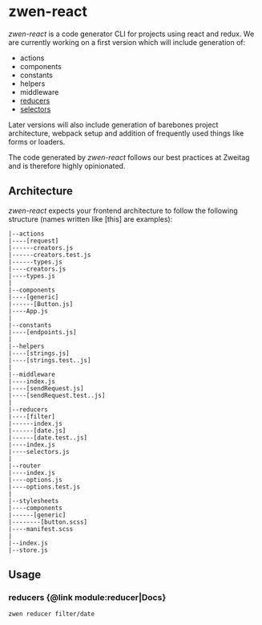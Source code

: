 # zwen-react

*zwen-react* is a code generator CLI for projects using react and redux. We are
currently working on a first version which will include generation of:

* actions
* components
* constants
* helpers
* middleware
* [reducers](docs/reducer.md)
* [selectors](docs/selector.md])

Later versions will also include generation of barebones project architecture,
webpack setup and addition of frequently used things like forms or loaders.

The code generated by *zwen-react* follows our best practices at Zweitag and is
therefore highly opinionated.

## Architecture

*zwen-react* expects your frontend architecture to follow the following structure
(names written like [this] are examples):
```
|--actions
|----[request]
|------creators.js
|------creators.test.js
|------types.js
|----creators.js
|----types.js
|
|--components
|----[generic]
|------[Button.js]
|----App.js
|
|--constants
|----[endpoints.js]
|
|--helpers
|----[strings.js]
|----[strings.test..js]
|
|--middleware
|----index.js
|----[sendRequest.js]
|----[sendRequest.test..js]
|
|--reducers
|----[filter]
|------index.js
|------[date.js]
|------[date.test..js]
|----index.js
|----selectors.js
|
|--router
|----index.js
|----options.js
|----options.test.js
|
|--stylesheets
|----components
|------[generic]
|--------[button.scss]
|----manifest.scss
|
|--index.js
|--store.js
```

## Usage
### reducers {@link module:reducer|Docs}

`zwen reducer filter/date`
